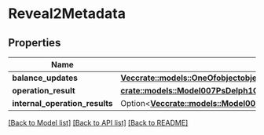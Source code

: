 # Reveal2Metadata

## Properties

Name | Type | Description | Notes
------------ | ------------- | ------------- | -------------
**balance_updates** | [**Vec<crate::models::OneOfobjectobjectobjectobject>**](oneOf<object,object,object,object>.md) |  | 
**operation_result** | [**crate::models::Model007PsDelph1OperationAlphaOperationResultReveal**](007-PsDELPH1.operation.alpha.operation_result.reveal.md) |  | 
**internal_operation_results** | Option<[**Vec<crate::models::Model007PsDelph1OperationAlphaInternalOperationResult>**](007-PsDELPH1.operation.alpha.internal_operation_result.md)> |  | [optional]

[[Back to Model list]](../README.md#documentation-for-models) [[Back to API list]](../README.md#documentation-for-api-endpoints) [[Back to README]](../README.md)


